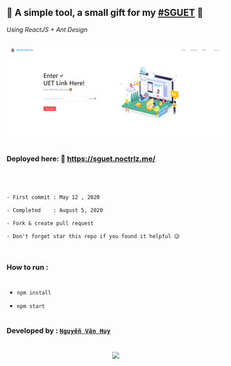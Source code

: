 ## 🥰 A simple tool, a small gift for my [#SGUET](https://www.facebook.com/SupportGroupUET/) 🥰
*Using ReactJS + Ant Design*
</br>
</br>

<a href="https://sguet.noctrlz.me/">![Demo]('./../src/assets/images/example.png)</a>

#
### Deployed here: 🔗  https://sguet.noctrlz.me/ 
#

<br/>

```
- First commit : May 12 , 2020 
```
```
- Completed    : August 5, 2020
```

```
- Fork & create pull request 
```
```
- Don't forget star this repo if you found it helpful 😉 
```
<br/>

### How to run :
#

- ``` npm install ```
  
- ``` npm start ```
#


### Developed by : [```Nguyễn Văn Huy```](https://www.facebook.com/NoCtrlZ)

#

<p align="center">
<a href="https://www.facebook.com/SupportGroupUET/">
<img src="https://pbs.twimg.com/profile_images/446341618107305984/KCiLUHdh.png" width="30%">
</a>
</p>